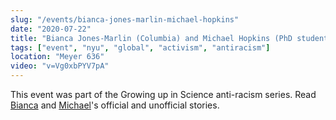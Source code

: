 ```yaml
---
slug: "/events/bianca-jones-marlin-michael-hopkins"
date: "2020-07-22"
title: "Bianca Jones-Marlin (Columbia) and Michael Hopkins (PhD student, Johns Hopkins)"
tags: ["event", "nyu", "global", "activism", "antiracism"]
location: "Meyer 636"
video: "v=Vg0xbPYV7pA"
---
```

This event was part of the Growing up in Science anti-racism series. Read [Bianca]("/stories/biancajonesmarlin") and [Michael]("/stories/michaelhopkins")'s official and unofficial stories.

